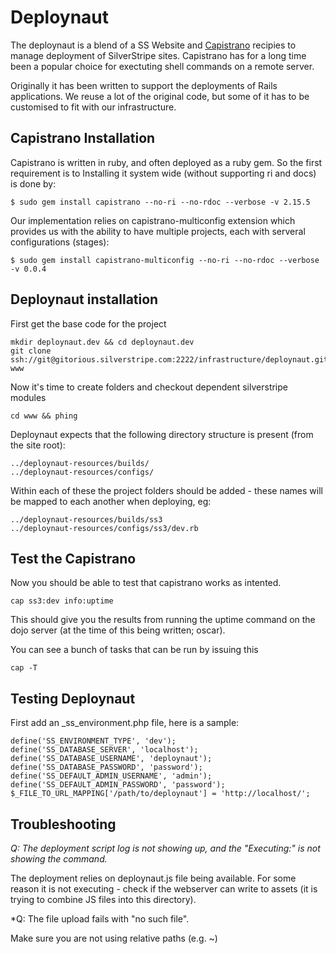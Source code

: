 # Deploynaut

The deploynaut is a blend of a SS Website and [Capistrano](https://github.com/capistrano/capistrano/) recipies to manage deployment of SilverStripe sites. Capistrano has for a long time been a popular choice for exectuting shell commands on a remote server.

Originally it has been written to support the deployments of Rails applications. We reuse a lot of the original code, but some of it has to be customised to fit with our infrastructure.

## Capistrano Installation

Capistrano is written in ruby, and often deployed as a ruby gem. So the first requirement is to Installing it system wide (without supporting ri and docs) is done by:

	$ sudo gem install capistrano --no-ri --no-rdoc --verbose -v 2.15.5

Our implementation relies on capistrano-multiconfig extension which provides us with the ability to have multiple projects, each with serveral configurations (stages):

	$ sudo gem install capistrano-multiconfig --no-ri --no-rdoc --verbose -v 0.0.4

## Deploynaut installation

First get the base code for the project

	mkdir deploynaut.dev && cd deploynaut.dev
	git clone ssh://git@gitorious.silverstripe.com:2222/infrastructure/deploynaut.git www 

Now it's time to create folders and checkout dependent silverstripe modules

	cd www && phing

Deploynaut expects that the following directory structure is present (from the site root):

	../deploynaut-resources/builds/
	../deploynaut-resources/configs/

Within each of these the project folders should be added - these names will be mapped to each another when deploying, eg:

	../deploynaut-resources/builds/ss3
	../deploynaut-resources/configs/ss3/dev.rb

## Test the Capistrano 

Now you should be able to test that capistrano works as intented.

	cap ss3:dev info:uptime

This should give you the results from running the uptime command on the dojo server (at the time of this being written; oscar).

You can see a bunch of tasks that can be run by issuing this 

	cap -T

## Testing Deploynaut

First add an _ss_environment.php file, here is a sample:

	define('SS_ENVIRONMENT_TYPE', 'dev');
	define('SS_DATABASE_SERVER', 'localhost');
	define('SS_DATABASE_USERNAME', 'deploynaut');
	define('SS_DATABASE_PASSWORD', 'password');
	define('SS_DEFAULT_ADMIN_USERNAME', 'admin');
	define('SS_DEFAULT_ADMIN_PASSWORD', 'password');
	$_FILE_TO_URL_MAPPING['/path/to/deploynaut'] = 'http://localhost/';

## Troubleshooting

*Q: The deployment script log is not showing up, and the "Executing:" is not showing the command.*

The deployment relies on deploynaut.js file being available. For some reason it is not executing - check if the webserver can write to assets (it is trying to combine JS files into this directory).

*Q: The file upload fails with "no such file".

Make sure you are not using relative paths (e.g. ~)
